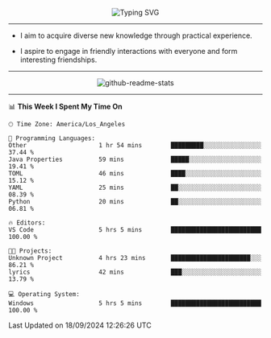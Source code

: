 <p align="center">
  <img src="https://readme-typing-svg.demolab.com?font=Fira+Code&weight=500&size=32&duration=2500&pause=1600&center=true&vCenter=true&random=false&width=1024&height=64&lines=Hi+there+%F0%9F%91%8B;I'm+delighted+you+could+make+it+here+%F0%9F%8E%89;I'm+Harry%2C+a+college+student+still+finding+my+way" alt="Typing SVG" />
</p>


---


- I aim to acquire diverse new knowledge through practical experience.

- I aspire to engage in friendly interactions with everyone and form interesting friendships.


---


<p align="center">
  <img src="https://github-readme-stats.vercel.app/api?username=Harry-Jing&show_icons=true" alt="github-readme-stats"/>
</p>


---

<!--START_SECTION:waka-->
📊 **This Week I Spent My Time On** 

```text
🕑︎ Time Zone: America/Los_Angeles

💬 Programming Languages: 
Other                    1 hr 54 mins        █████████░░░░░░░░░░░░░░░░   37.44 % 
Java Properties          59 mins             █████░░░░░░░░░░░░░░░░░░░░   19.41 % 
TOML                     46 mins             ████░░░░░░░░░░░░░░░░░░░░░   15.12 % 
YAML                     25 mins             ██░░░░░░░░░░░░░░░░░░░░░░░   08.39 % 
Python                   20 mins             ██░░░░░░░░░░░░░░░░░░░░░░░   06.81 % 

🔥 Editors: 
VS Code                  5 hrs 5 mins        █████████████████████████   100.00 % 

🐱‍💻 Projects: 
Unknown Project          4 hrs 23 mins       ██████████████████████░░░   86.21 % 
lyrics                   42 mins             ███░░░░░░░░░░░░░░░░░░░░░░   13.79 % 

💻 Operating System: 
Windows                  5 hrs 5 mins        █████████████████████████   100.00 % 
```


 Last Updated on 18/09/2024 12:26:26 UTC
<!--END_SECTION:waka-->
